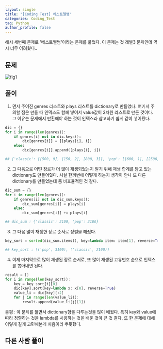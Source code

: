 ```yaml
---
layout: single
title: "[Coding Test] 베스트앨범"
categories: Coding_Test
tag: Python
author_profile: false
---
```


해시 세번째 문제로 '베스트앨범'이라는 문제를 풀었다. 이 문제는 첫 레벨3 문제인데 역시 너무 어려웠다..

## 문제
![fig1]({{site.url}}/images/2023-03-04-ct3/베스트앨범_문제설명.png)

## 풀이
1. 먼저 주어진 genres 리스트와 plays 리스트를 dictionary로 만들었다. 여기서 주의할 점은 만들 때 인덱스도 함께 넣어서 value값이 2차원 리스트로 만든 것이다. 그 이유는 문제에서 반환해야 하는 것이 인덱스라 참고하기 쉽게 같이 넣어줬다.
```python
dic = {}
for i in range(len(genres)):
    if genres[i] not in dic.keys():
        dic[genres[i]] = [[plays[i], i]]
    else:
        dic[genres[i]].append([plays[i], i])

## {'classic': [[500, 0], [150, 2], [800, 3]], 'pop': [[600, 1], [2500, 4]]}
```

2. 그 다음으로 어떤 장르가 더 많이 재생되었는지 알기 위해 재생 합계를 담고 있는 dictionary도 만들어줬다. 사실 한꺼번에 어떻게 하는지 생각이 안나 또 다른 dictionary를 만들었는데 좀 비효율적인 것 같다.
```python
dic_sum = {}
for i in range(len(genres)):
    if genres[i] not in dic_sum.keys():
        dic_sum[genres[i]] = plays[i]
    else:
        dic_sum[genres[i]] += plays[i]

## dic_sum : {'classic': 2100, 'pop': 3100}
```

3. 그 다음 많이 재생한 장르 순서로 정렬을 해줬다.
```python
key_sort = sorted(dic_sum.items(), key=lambda item: item[1], reverse=True)

## key_sort : [('pop', 3100), ('classic', 2100)]
```

4. 이제 마지막으로 많이 재생된 장르 순서로, 또 많이 재생된 고유번호 순으로 인덱스를 뽑아내면 된다.
```python
result = []
for i in range(len(key_sort)):
    key = key_sort[i][0]
    dic[key].sort(key=lambda x: x[0], reverse=True)
    value_li = dic[key][:2]
    for j in range(len(value_li)):
        result.append(value_li[j][1])
```

총평 : 이 문제를 풀면서 dictionary형을 다루는것을 많이 배웠다. 특히 key와 value에 따라 정렬하는 것을 lambda를 사용하는 것을 배운 것이 큰 것 같다. 또 한 문제에 대해 이렇게 길게 고민해본게 처음이라 뿌듯했다.

## 다른 사람 풀이
